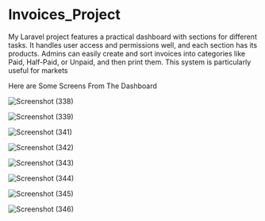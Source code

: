 # Invoices_Project
My Laravel project features a practical dashboard with sections for different tasks. It handles user access and permissions well, and each section has its products. Admins can easily create and sort invoices into categories like Paid, Half-Paid, or Unpaid, and then print them. This system is particularly useful for markets 

Here are Some Screens From The Dashboard 


![Screenshot (338)](https://github.com/ahmednader2019/Invoices_Project/assets/57724930/18fab301-4bec-4515-bf53-618ef29c5914)

![Screenshot (339)](https://github.com/ahmednader2019/Invoices_Project/assets/57724930/a387ab26-d411-4c4b-9f27-b3725ed95ec8)

![Screenshot (341)](https://github.com/ahmednader2019/Invoices_Project/assets/57724930/1fd1b975-b9ca-4369-9b0b-937ce2f38bc7)

![Screenshot (342)](https://github.com/ahmednader2019/Invoices_Project/assets/57724930/549ed12d-5631-4ccc-a03b-fda2c7dfcf62)

![Screenshot (343)](https://github.com/ahmednader2019/Invoices_Project/assets/57724930/a2633f72-c69c-43ab-bc3c-87e0a24cbd7b)

![Screenshot (344)](https://github.com/ahmednader2019/Invoices_Project/assets/57724930/08d3afd7-f549-42dd-bf81-7614a3f7e2f6)

![Screenshot (345)](https://github.com/ahmednader2019/Invoices_Project/assets/57724930/5b2595a1-aed6-437c-8b21-ea379b124dda)

![Screenshot (346)](https://github.com/ahmednader2019/Invoices_Project/assets/57724930/f09db701-6214-4580-925f-a04300164d81)











